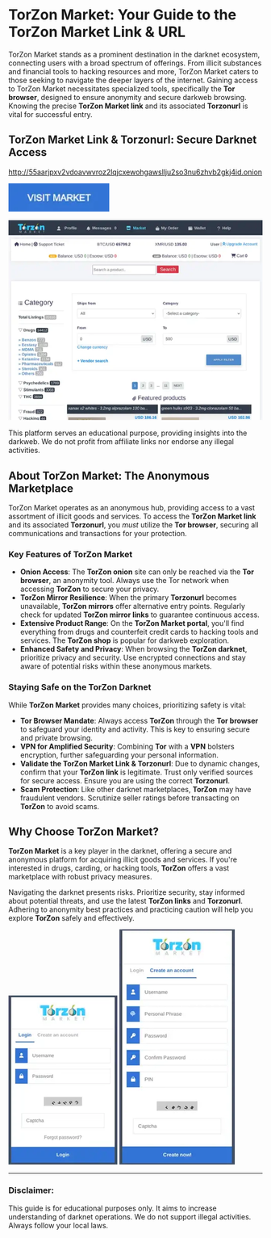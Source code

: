# TorZon Market: Your Guide to the TorZon Market Link & URL

TorZon Market stands as a prominent destination in the darknet ecosystem, connecting users with a broad spectrum of offerings. From illicit substances and financial tools to hacking resources and more, TorZon Market caters to those seeking to navigate the deeper layers of the internet. Gaining access to TorZon Market necessitates specialized tools, specifically the **Tor browser**, designed to ensure anonymity and secure darkweb browsing. Knowing the precise **TorZon Market link** and its associated **Torzonurl** is vital for successful entry.

## TorZon Market Link & Torzonurl: Secure Darknet Access

http://55aarjpxv2vdoavwvroz2lqjcxewohgawsllju2so3nu6zhvb2gkj4id.onion

[<img src="/common/split.webp" width="200">](http://55aarjpxv2vdoavwvroz2lqjcxewohgawsllju2so3nu6zhvb2gkj4id.onion)

<a href="http://55aarjpxv2vdoavwvroz2lqjcxewohgawsllju2so3nu6zhvb2gkj4id.onion"><img src="/common/gray.webp" alt="Market Link & Torzonurl" style="max-width: 100%;"></a>

This platform serves an educational purpose, providing insights into the darkweb. We do not profit from affiliate links nor endorse any illegal activities.

## About TorZon Market: The Anonymous Marketplace

TorZon Market operates as an anonymous hub, providing access to a vast assortment of illicit goods and services. To access the **TorZon Market link** and its associated **Torzonurl**, you *must* utilize the **Tor browser**, securing all communications and transactions for your protection.

### Key Features of TorZon Market

-   **Onion Access**: The **TorZon onion** site can only be reached via the **Tor browser**, an anonymity tool. Always use the Tor network when accessing **TorZon** to secure your privacy.
-   **TorZon Mirror Resilience**: When the primary **Torzonurl** becomes unavailable, **TorZon mirrors** offer alternative entry points. Regularly check for updated **TorZon mirror links** to guarantee continuous access.
-   **Extensive Product Range**: On the **TorZon Market portal**, you'll find everything from drugs and counterfeit credit cards to hacking tools and services. The **TorZon shop** is popular for darkweb exploration.
-   **Enhanced Safety and Privacy**: When browsing the **TorZon darknet**, prioritize privacy and security. Use encrypted connections and stay aware of potential risks within these anonymous markets.

### Staying Safe on the TorZon Darknet

While **TorZon Market** provides many choices, prioritizing safety is vital:

-   **Tor Browser Mandate**: Always access **TorZon** through the **Tor browser** to safeguard your identity and activity. This is key to ensuring secure and private browsing.
-   **VPN for Amplified Security**: Combining **Tor** with a **VPN** bolsters encryption, further safeguarding your personal information.
-   **Validate the TorZon Market Link & Torzonurl**: Due to dynamic changes, confirm that your **TorZon link** is legitimate. Trust only verified sources for secure access. Ensure you are using the correct **Torzonurl**.
-   **Scam Protection**: Like other darknet marketplaces, **TorZon** may have fraudulent vendors. Scrutinize seller ratings before transacting on **TorZon** to avoid scams.

## Why Choose TorZon Market?

**TorZon Market** is a key player in the darknet, offering a secure and anonymous platform for acquiring illicit goods and services. If you're interested in drugs, carding, or hacking tools, **TorZon** offers a vast marketplace with robust privacy measures.

Navigating the darknet presents risks. Prioritize security, stay informed about potential threats, and use the latest **TorZon links** and **Torzonurl**. Adhering to anonymity best practices and practicing caution will help you explore **TorZon** safely and effectively.

<a href="http://55aarjpxv2vdoavwvroz2lqjcxewohgawsllju2so3nu6zhvb2gkj4id.onion"><img src="/common/viewer.webp" alt="TorZon - Market Login" style="max-width: 100%;"></a>
<a href="http://55aarjpxv2vdoavwvroz2lqjcxewohgawsllju2so3nu6zhvb2gkj4id.onion"><img src="/common/layer.webp" alt="TorZon - Market Register" style="max-width: 100%;"></a>

---

### Disclaimer:

This guide is for educational purposes only. It aims to increase understanding of darknet operations. We do not support illegal activities. Always follow your local laws.